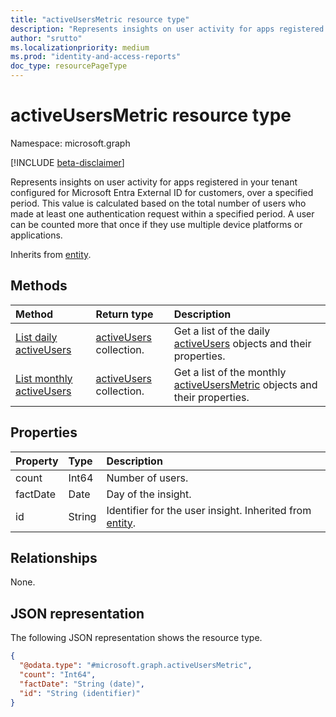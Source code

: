 ```yaml
---
title: "activeUsersMetric resource type"
description: "Represents insights on user activity for apps registered in your tenant configured for Microsoft Entra External ID for customers, over a specified period."
author: "srutto"
ms.localizationpriority: medium
ms.prod: "identity-and-access-reports"
doc_type: resourcePageType
---
```


# activeUsersMetric resource type

Namespace: microsoft.graph

[!INCLUDE [beta-disclaimer](../../includes/beta-disclaimer.md)]

Represents insights on user activity for apps registered in your tenant configured for Microsoft Entra External ID for customers, over a specified period. This value is calculated based on the total number of users who made at least one authentication request within a specified period. A user can be counted more that once if they use multiple device platforms or applications.

Inherits from [entity](../resources/entity.md).

## Methods
|Method|Return type|Description|
|:---|:---|:---|
|[List daily activeUsers](../api/dailyuserinsightmetricsroot-list-activeusers.md)|[activeUsers](../resources/activeusersmetric.md) collection.|Get a list of the daily [activeUsers](../resources/activeusersmetric.md) objects and their properties.|
|[List monthly activeUsers](../api/monthlyuserinsightsmetricsroot-list-activeusers.md)|[activeUsers](../resources/activeusersmetric.md) collection.|Get a list of the monthly [activeUsersMetric](../resources/activeusersmetric.md) objects and their properties.|

## Properties
|Property|Type|Description|
|:---|:---|:---|
|count|Int64|Number of users.|
|factDate|Date|Day of the insight.|
|id|String|Identifier for the user insight. Inherited from [entity](../resources/entity.md).|


## Relationships
None.

## JSON representation
The following JSON representation shows the resource type.
<!-- {
  "blockType": "resource",
  "keyProperty": "id",
  "@odata.type": "microsoft.graph.activeUsersMetric",
  "openType": false
}
-->
``` json
{
  "@odata.type": "#microsoft.graph.activeUsersMetric",
  "count": "Int64",
  "factDate": "String (date)",
  "id": "String (identifier)"
}
```
